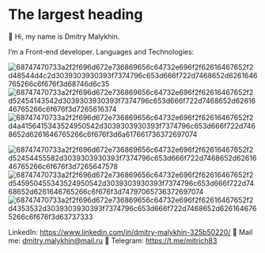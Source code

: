 
# The largest heading
👋 Hi, my name is Dmitry Malykhin.

I’m a Front-end developer. 
Languages and Technologies:

![68747470733a2f2f696d672e736869656c64732e696f2f62616467652f2d48544d4c2d3039303930393f7374796c653d666f722d7468652d6261646765266c6f676f3d68746d6c35](https://user-images.githubusercontent.com/65997521/156775151-30989b27-e83f-475f-b2ba-a65c01f7996b.svg)
![68747470733a2f2f696d672e736869656c64732e696f2f62616467652f2d52454143542d3039303930393f7374796c653d666f722d7468652d6261646765266c6f676f3d7265616374](https://user-images.githubusercontent.com/65997521/156775170-1e6c9baf-3814-43d1-b7f1-4d3d15919f3d.svg)
![68747470733a2f2f696d672e736869656c64732e696f2f62616467652f2d4a4156415343524950542d3039303930393f7374796c653d666f722d7468652d6261646765266c6f676f3d6a617661736372697074](https://user-images.githubusercontent.com/65997521/156775187-fa31bc6f-075d-40cf-9359-6f1d34a22f55.svg)

![68747470733a2f2f696d672e736869656c64732e696f2f62616467652f2d52454455582d3039303930393f7374796c653d666f722d7468652d6261646765266c6f676f3d7265647578](https://user-images.githubusercontent.com/65997521/156775213-0951bd70-6ee7-4da4-a792-ec326578d1c3.svg)
![68747470733a2f2f696d672e736869656c64732e696f2f62616467652f2d545950455343524950542d3039303930393f7374796c653d666f722d7468652d6261646765266c6f676f3d74797065736372697074](https://user-images.githubusercontent.com/65997521/156775230-d5d1d39b-27aa-44a6-bd5e-ac35810ac7db.svg)
![68747470733a2f2f696d672e736869656c64732e696f2f62616467652f2d4353532d3039303930393f7374796c653d666f722d7468652d6261646765266c6f676f3d63737333](https://user-images.githubusercontent.com/65997521/156775239-cfabe070-b91c-4810-8547-e67f4341878e.svg)

LinkedIn: https://www.linkedin.com/in/dmitry-malykhin-325b50220/ 
📧 Mail me: dmitry.malykhin@mail.ru 
📨 Telegram: https://t.me/mitrich83

